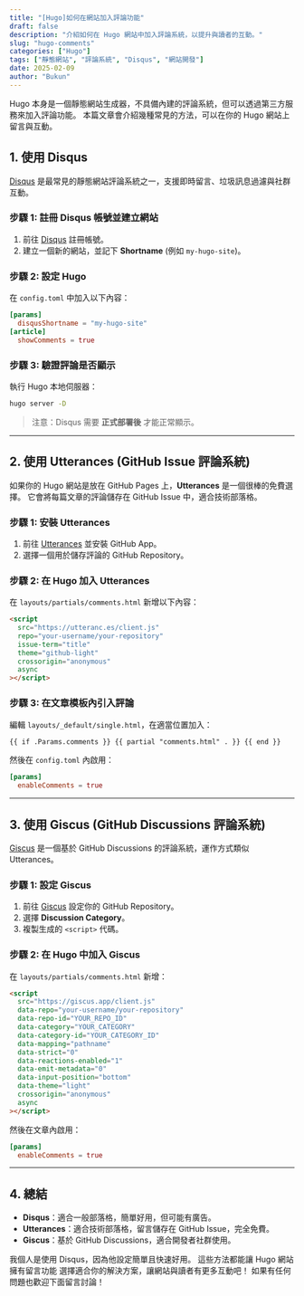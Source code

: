 ```yaml
---
title: "[Hugo]如何在網站加入評論功能"
draft: false
description: "介紹如何在 Hugo 網站中加入評論系統，以提升與讀者的互動。"
slug: "hugo-comments"
categories: ["Hugo"]
tags: ["靜態網站", "評論系統", "Disqus", "網站開發"]
date: 2025-02-09
author: "Bukun"
---
```


Hugo 本身是一個靜態網站生成器，不具備內建的評論系統，但可以透過第三方服務來加入評論功能。
本篇文章會介紹幾種常見的方法，可以在你的 Hugo 網站上留言與互動。

## 1. 使用 Disqus

[Disqus](https://disqus.com/) 是最常見的靜態網站評論系統之一，支援即時留言、垃圾訊息過濾與社群互動。

### **步驟 1: 註冊 Disqus 帳號並建立網站**

1. 前往 [Disqus](https://disqus.com/) 註冊帳號。
2. 建立一個新的網站，並記下 **Shortname** (例如 `my-hugo-site`)。

### **步驟 2: 設定 Hugo**

在 `config.toml` 中加入以下內容：

```toml
[params]
  disqusShortname = "my-hugo-site"
[article]
  showComments = true
```

### **步驟 3: 驗證評論是否顯示**

執行 Hugo 本地伺服器：

```bash
hugo server -D
```

> 注意：Disqus 需要 **正式部署後** 才能正常顯示。

---

## 2. 使用 Utterances (GitHub Issue 評論系統)

如果你的 Hugo 網站是放在 GitHub Pages 上，**Utterances** 是一個很棒的免費選擇。
它會將每篇文章的評論儲存在 GitHub Issue 中，適合技術部落格。

### **步驟 1: 安裝 Utterances**

1. 前往 [Utterances](https://utteranc.es/) 並安裝 GitHub App。
2. 選擇一個用於儲存評論的 GitHub Repository。

### **步驟 2: 在 Hugo 加入 Utterances**

在 `layouts/partials/comments.html` 新增以下內容：

```html
<script
  src="https://utteranc.es/client.js"
  repo="your-username/your-repository"
  issue-term="title"
  theme="github-light"
  crossorigin="anonymous"
  async
></script>
```

### **步驟 3: 在文章模板內引入評論**

編輯 `layouts/_default/single.html`，在適當位置加入：

```html
{{ if .Params.comments }} {{ partial "comments.html" . }} {{ end }}
```

然後在 `config.toml` 內啟用：

```toml
[params]
  enableComments = true
```

---

## 3. 使用 Giscus (GitHub Discussions 評論系統)

[Giscus](https://giscus.app/) 是一個基於 GitHub Discussions 的評論系統，運作方式類似 Utterances。

### **步驟 1: 設定 Giscus**

1. 前往 [Giscus](https://giscus.app/) 設定你的 GitHub Repository。
2. 選擇 **Discussion Category**。
3. 複製生成的 `<script>` 代碼。

### **步驟 2: 在 Hugo 中加入 Giscus**

在 `layouts/partials/comments.html` 新增：

```html
<script
  src="https://giscus.app/client.js"
  data-repo="your-username/your-repository"
  data-repo-id="YOUR_REPO_ID"
  data-category="YOUR_CATEGORY"
  data-category-id="YOUR_CATEGORY_ID"
  data-mapping="pathname"
  data-strict="0"
  data-reactions-enabled="1"
  data-emit-metadata="0"
  data-input-position="bottom"
  data-theme="light"
  crossorigin="anonymous"
  async
></script>
```

然後在文章內啟用：

```toml
[params]
  enableComments = true
```

---

## 4. 總結

- **Disqus**：適合一般部落格，簡單好用，但可能有廣告。
- **Utterances**：適合技術部落格，留言儲存在 GitHub Issue，完全免費。
- **Giscus**：基於 GitHub Discussions，適合開發者社群使用。

我個人是使用 Disqus，因為他設定簡單且快速好用。
這些方法都能讓 Hugo 網站擁有留言功能
選擇適合你的解決方案，讓網站與讀者有更多互動吧！
如果有任何問題也歡迎下面留言討論！

